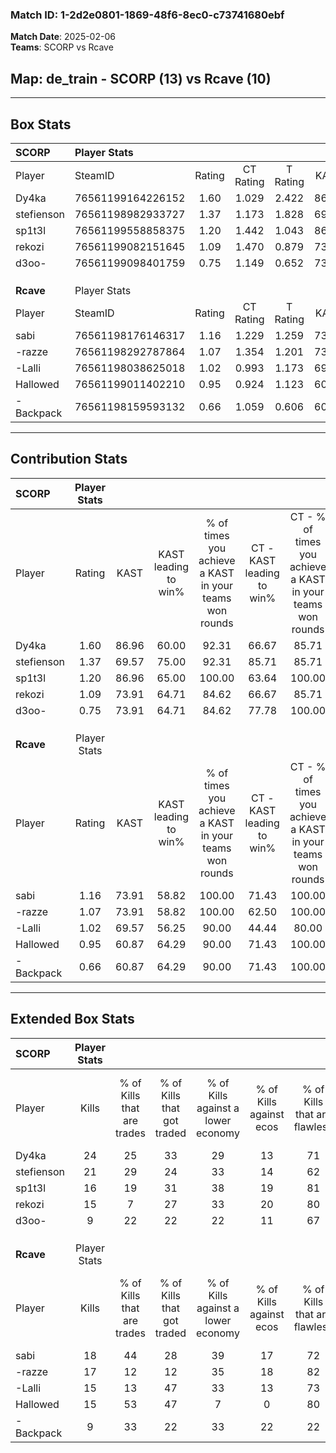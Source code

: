 ### Match ID: 1-2d2e0801-1869-48f6-8ec0-c73741680ebf  
**Match Date**: 2025-02-06  
**Teams**: SCORP vs Rcave  

## **Map**: de_train - SCORP (13) vs Rcave (10)  
---  

## Box Stats  

| **SCORP**  | Player Stats      |        |           |          |       |       |       |         |        |      |     |
| :- | :- | :-: | :-: | :-: | :-: | :-: | :-: | :-: | :-: | :-: | :-: |
| Player     | SteamID           | Rating | CT Rating | T Rating | KAST  |  ADR  | Kills | Assists | Deaths | K/D  | HS% |
| Dy4ka      | 76561199164226152 |  1.60  |   1.029   |  2.422   | 86.96 | 109.0 |  24   |    6    |   16   | 1.50 | 58  |
| stefienson | 76561198982933727 |  1.37  |   1.173   |  1.828   | 69.57 | 102.3 |  21   |    2    |   14   | 1.50 | 61  |
| sp1t3l     | 76561199558858375 |  1.20  |   1.442   |  1.043   | 86.96 | 65.4  |  16   |    5    |   14   | 1.14 | 31  |
| rekozi     | 76561199082151645 |  1.09  |   1.470   |  0.879   | 73.91 | 74.1  |  15   |    4    |   14   | 1.07 | 60  |
| d3oo-      | 76561199098401759 |  0.75  |   1.149   |  0.652   | 73.91 | 48.3  |   9   |    6    |   16   | 0.56 | 55  |
|            |                   |        |           |          |       |       |       |         |        |      |     |
|            |                   |        |           |          |       |       |       |         |        |      |     |
|            |                   |        |           |          |       |       |       |         |        |      |     |
| **Rcave**  | Player Stats      |        |           |          |       |       |       |         |        |      |     |
| Player     | SteamID           | Rating | CT Rating | T Rating | KAST  |  ADR  | Kills | Assists | Deaths | K/D  | HS% |
| sabi       | 76561198176146317 |  1.16  |   1.229   |  1.259   | 73.91 | 80.9  |  18   |    5    |   17   | 1.06 | 61  |
| -razze     | 76561198292787864 |  1.07  |   1.354   |  1.201   | 73.91 | 71.9  |  17   |    3    |   18   | 0.94 | 23  |
| -Lalli     | 76561198038625018 |  1.02  |   0.993   |  1.173   | 69.57 | 77.0  |  15   |    2    |   16   | 0.94 | 73  |
| Hallowed   | 76561199011402210 |  0.95  |   0.924   |  1.123   | 60.87 | 86.4  |  15   |    6    |   18   | 0.83 | 26  |
| -Backpack  | 76561198159593132 |  0.66  |   1.059   |  0.606   | 60.87 | 53.0  |   9   |    4    |   16   | 0.56 | 55  |
---  

## Contribution Stats  

| **SCORP**  | Player Stats |       |                      |                                                        |                           |                                                             |                          |                                                            |
| :- | :-: | :-: | :-: | :-: | :-: | :-: | :-: | :-: |
| Player     |    Rating    | KAST  | KAST leading to win% | % of times you achieve a KAST in your teams won rounds | CT - KAST leading to win% | CT - % of times you achieve a KAST in your teams won rounds | T - KAST leading to win% | T - % of times you achieve a KAST in your teams won rounds |
| Dy4ka      |     1.60     | 86.96 |        60.00         |                         92.31                          |           66.67           |                            85.71                            |          54.55           |                           100.00                           |
| stefienson |     1.37     | 69.57 |        75.00         |                         92.31                          |           85.71           |                            85.71                            |          66.67           |                           100.00                           |
| sp1t3l     |     1.20     | 86.96 |        65.00         |                         100.00                         |           63.64           |                           100.00                            |          66.67           |                           100.00                           |
| rekozi     |     1.09     | 73.91 |        64.71         |                         84.62                          |           66.67           |                            85.71                            |          62.50           |                           83.33                            |
| d3oo-      |     0.75     | 73.91 |        64.71         |                         84.62                          |           77.78           |                           100.00                            |          50.00           |                           66.67                            |
|            |              |       |                      |                                                        |                           |                                                             |                          |                                                            |
|            |              |       |                      |                                                        |                           |                                                             |                          |                                                            |
|            |              |       |                      |                                                        |                           |                                                             |                          |                                                            |
| **Rcave**  | Player Stats |       |                      |                                                        |                           |                                                             |                          |                                                            |
| Player     |    Rating    | KAST  | KAST leading to win% | % of times you achieve a KAST in your teams won rounds | CT - KAST leading to win% | CT - % of times you achieve a KAST in your teams won rounds | T - KAST leading to win% | T - % of times you achieve a KAST in your teams won rounds |
| sabi       |     1.16     | 73.91 |        58.82         |                         100.00                         |           71.43           |                           100.00                            |          50.00           |                           100.00                           |
| -razze     |     1.07     | 73.91 |        58.82         |                         100.00                         |           62.50           |                           100.00                            |          55.56           |                           100.00                           |
| -Lalli     |     1.02     | 69.57 |        56.25         |                         90.00                          |           44.44           |                            80.00                            |          71.43           |                           100.00                           |
| Hallowed   |     0.95     | 60.87 |        64.29         |                         90.00                          |           71.43           |                           100.00                            |          57.14           |                           80.00                            |
| -Backpack  |     0.66     | 60.87 |        64.29         |                         90.00                          |           71.43           |                           100.00                            |          57.14           |                           80.00                            |
---  

## Extended Box Stats  

| **SCORP**  | Player Stats |                            |                            |                                    |                         |                              |                                 |        |                             |                                     |                          |                               |                            |
| :- | :-: | :-: | :-: | :-: | :-: | :-: | :-: | :-: | :-: | :-: | :-: | :-: | :-: |
| Player     |    Kills     | % of Kills that are trades | % of Kills that got traded | % of Kills against a lower economy | % of Kills against ecos | % of Kills that are flawless | % of Kills that are close duels | Deaths | % of Deaths that get traded | % of Deaths against a lower economy | % of Deaths against ecos | % of Deaths that are flawless | % of Deaths that are close |
| Dy4ka      |      24      |             25             |             33             |                 29                 |           13            |              71              |                0                |   16   |             25              |                 31                  |            13            |              88               |             0              |
| stefienson |      21      |             29             |             24             |                 33                 |           14            |              62              |               14                |   14   |             36              |                 21                  |            7             |              64               |             14             |
| sp1t3l     |      16      |             19             |             31             |                 38                 |           19            |              81              |               13                |   14   |             14              |                 21                  |            7             |              64               |             7              |
| rekozi     |      15      |             7              |             27             |                 33                 |           20            |              80              |                7                |   14   |             36              |                 29                  |            7             |              64               |             0              |
| d3oo-      |      9       |             22             |             22             |                 22                 |           11            |              67              |               11                |   16   |             44              |                 31                  |            6             |              75               |             6              |
|            |              |                            |                            |                                    |                         |                              |                                 |        |                             |                                     |                          |                               |                            |
|            |              |                            |                            |                                    |                         |                              |                                 |        |                             |                                     |                          |                               |                            |
|            |              |                            |                            |                                    |                         |                              |                                 |        |                             |                                     |                          |                               |                            |
| **Rcave**  | Player Stats |                            |                            |                                    |                         |                              |                                 |        |                             |                                     |                          |                               |                            |
| Player     |    Kills     | % of Kills that are trades | % of Kills that got traded | % of Kills against a lower economy | % of Kills against ecos | % of Kills that are flawless | % of Kills that are close duels | Deaths | % of Deaths that get traded | % of Deaths against a lower economy | % of Deaths against ecos | % of Deaths that are flawless | % of Deaths that are close |
| sabi       |      18      |             44             |             28             |                 39                 |           17            |              72              |                0                |   17   |             18              |                 24                  |            6             |              59               |             6              |
| -razze     |      17      |             12             |             12             |                 35                 |           18            |              82              |                6                |   18   |             50              |                 17                  |            0             |              83               |             6              |
| -Lalli     |      15      |             13             |             47             |                 33                 |           13            |              73              |                7                |   16   |             19              |                 25                  |            6             |              69               |             13             |
| Hallowed   |      15      |             53             |             47             |                 7                  |            0            |              80              |                7                |   18   |             17              |                 17                  |            0             |              67               |             11             |
| -Backpack  |      9       |             33             |             22             |                 33                 |           22            |              22              |               11                |   16   |             38              |                 31                  |            6             |              81               |             6              |
